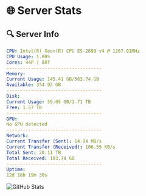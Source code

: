 # 🌐 Server Stats
## 🔍 Server Info
```yaml
CPU: Intel(R) Xeon(R) CPU E5-2699 v4 @ 1267.01MHz
CPU Usage: 1.00%
Cores: 44P | 88T
-----------------------------------
Memory:
Current Usage: 145.41 GB/503.74 GB
Available: 354.92 GB
-----------------------------------
Disk:
Current Usage: 59.05 GB/1.71 TB
Free: 1.57 TB
-----------------------------------
GPU:
No GPU detected
-----------------------------------
Network:
Current Transfer (Sent): 14.94 MB/s
Current Transfer (Received): 106.55 KB/s
Total Sent: 20.11 TB
Total Received: 183.74 GB
-----------------------------------
Uptime:
12d 16h 19m 30s
```
![GitHub Stats](https://img.shields.io/badge/Updated-2025-03-20_13:42:19-blue)
